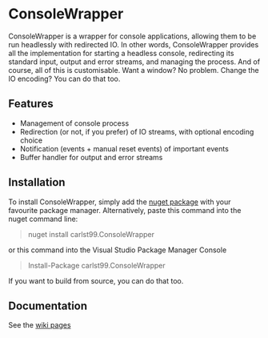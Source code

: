 # ConsoleWrapper
ConsoleWrapper is a wrapper for console applications, allowing them to be run headlessly with redirected IO. In other words, ConsoleWrapper provides all the implementation for starting a headless console, redirecting its standard input, output and error streams, and managing the process. And of course, all of this is customisable. Want a window? No problem. Change the IO encoding? You can do that too.

## Features
* Management of console process
* Redirection (or not, if you prefer) of IO streams, with optional encoding choice
* Notification (events + manual reset events) of important events
* Buffer handler for output and error streams

## Installation
To install ConsoleWrapper, simply add the [nuget package](https://www.nuget.org/packages/carlst99.ConsoleWrapper/) with your favourite package manager. Alternatively, paste this command into the nuget command line:

> nuget install carlst99.ConsoleWrapper

or this command into the Visual Studio Package Manager Console

> Install-Package carlst99.ConsoleWrapper

If you want to build from source, you can do that too.

## Documentation
See the [wiki pages](https://github.com/carlst99/ConsoleWrapper/wiki)

